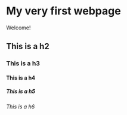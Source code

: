 # My very first webpage

Welcome!

## This is a h2 

### This is a h3

#### This is a h4

##### This is a h5

###### This is a h6

